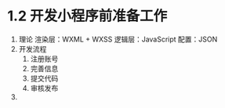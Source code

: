 # 1.2 开发小程序前准备工作
1. 理论
	渲染层：WXML + WXSS
	逻辑层：JavaScript
	配置：JSON
2. 开发流程
	1. 注册账号
	2. 完善信息
	3. 提交代码
	4. 审核发布
3. 